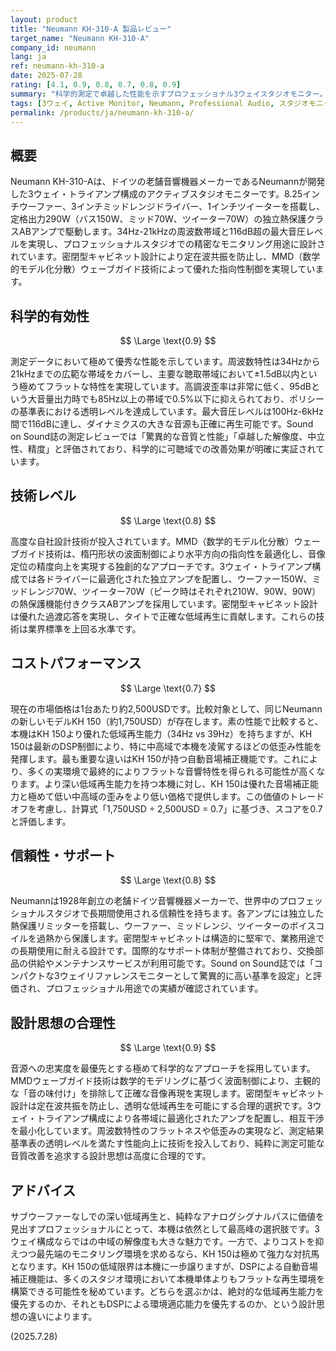 ```yaml
---
layout: product
title: "Neumann KH-310-A 製品レビュー"
target_name: "Neumann KH-310-A"
company_id: neumann
lang: ja
ref: neumann-kh-310-a
date: 2025-07-28
rating: [4.1, 0.9, 0.8, 0.7, 0.8, 0.9]
summary: "科学的測定で卓越した性能を示すプロフェッショナル3ウェイスタジオモニター。34Hz-21kHz の広帯域再生と116dB超の最大音圧レベルを実現。MMD波面制御技術により正確な音像定位を提供します。"
tags: [3ウェイ, Active Monitor, Neumann, Professional Audio, スタジオモニター]
permalink: /products/ja/neumann-kh-310-a/
---
```

## 概要

Neumann KH-310-Aは、ドイツの老舗音響機器メーカーであるNeumannが開発した3ウェイ・トライアンプ構成のアクティブスタジオモニターです。8.25インチウーファー、3インチミッドレンジドライバー、1インチツイーターを搭載し、定格出力290W（バス150W、ミッド70W、ツイーター70W）の独立熱保護クラスABアンプで駆動します。34Hz-21kHzの周波数帯域と116dB超の最大音圧レベルを実現し、プロフェッショナルスタジオでの精密なモニタリング用途に設計されています。密閉型キャビネット設計により定在波共振を防止し、MMD（数学的モデル化分散）ウェーブガイド技術によって優れた指向性制御を実現しています。

## 科学的有効性

$$ \Large \text{0.9} $$

測定データにおいて極めて優秀な性能を示しています。周波数特性は34Hzから21kHzまでの広範な帯域をカバーし、主要な聴取帯域において±1.5dB以内という極めてフラットな特性を実現しています。高調波歪率は非常に低く、95dBという大音量出力時でも85Hz以上の帯域で0.5%以下に抑えられており、ポリシーの基準表における透明レベルを達成しています。最大音圧レベルは100Hz-6kHz間で116dBに達し、ダイナミクスの大きな音源も正確に再生可能です。Sound on Sound誌の測定レビューでは「驚異的な音質と性能」「卓越した解像度、中立性、精度」と評価されており、科学的に可聴域での改善効果が明確に実証されています。

## 技術レベル

$$ \Large \text{0.8} $$

高度な自社設計技術が投入されています。MMD（数学的モデル化分散）ウェーブガイド技術は、楕円形状の波面制御により水平方向の指向性を最適化し、音像定位の精度向上を実現する独創的なアプローチです。3ウェイ・トライアンプ構成では各ドライバーに最適化された独立アンプを配置し、ウーファー150W、ミッドレンジ70W、ツイーター70W（ピーク時はそれぞれ210W、90W、90W）の熱保護機能付きクラスABアンプを採用しています。密閉型キャビネット設計は優れた過渡応答を実現し、タイトで正確な低域再生に貢献します。これらの技術は業界標準を上回る水準です。

## コストパフォーマンス

$$ \Large \text{0.7} $$

現在の市場価格は1台あたり約2,500USDです。比較対象として、同じNeumannの新しいモデルKH 150（約1,750USD）が存在します。素の性能で比較すると、本機はKH 150より優れた低域再生能力（34Hz vs 39Hz）を持ちますが、KH 150は最新のDSP制御により、特に中高域で本機を凌駕するほどの低歪み性能を発揮します。最も重要な違いはKH 150が持つ自動音場補正機能です。これにより、多くの実環境で最終的によりフラットな音響特性を得られる可能性が高くなります。より深い低域再生能力を持つ本機に対し、KH 150は優れた音場補正能力と極めて低い中高域の歪みをより低い価格で提供します。この価値のトレードオフを考慮し、計算式「1,750USD ÷ 2,500USD = 0.7」に基づき、スコアを0.7と評価します。

## 信頼性・サポート

$$ \Large \text{0.8} $$

Neumannは1928年創立の老舗ドイツ音響機器メーカーで、世界中のプロフェッショナルスタジオで長期間使用される信頼性を持ちます。各アンプには独立した熱保護リミッターを搭載し、ウーファー、ミッドレンジ、ツイーターのボイスコイルを過熱から保護します。密閉型キャビネットは構造的に堅牢で、業務用途での長期使用に耐える設計です。国際的なサポート体制が整備されており、交換部品の供給やメンテナンスサービスが利用可能です。Sound on Sound誌では「コンパクトな3ウェイリファレンスモニターとして驚異的に高い基準を設定」と評価され、プロフェッショナル用途での実績が確認されています。

## 設計思想の合理性

$$ \Large \text{0.9} $$

音源への忠実度を最優先とする極めて科学的なアプローチを採用しています。MMDウェーブガイド技術は数学的モデリングに基づく波面制御により、主観的な「音の味付け」を排除して正確な音像再現を実現します。密閉型キャビネット設計は定在波共振を防止し、透明な低域再生を可能にする合理的選択です。3ウェイ・トライアンプ構成により各帯域に最適化されたアンプを配置し、相互干渉を最小化しています。周波数特性のフラットネスや低歪みの実現など、測定結果基準表の透明レベルを満たす性能向上に技術を投入しており、純粋に測定可能な音質改善を追求する設計思想は高度に合理的です。

## アドバイス

サブウーファーなしでの深い低域再生と、純粋なアナログシグナルパスに価値を見出すプロフェッショナルにとって、本機は依然として最高峰の選択肢です。3ウェイ構成ならではの中域の解像度も大きな魅力です。一方で、よりコストを抑えつつ最先端のモニタリング環境を求めるなら、KH 150は極めて強力な対抗馬となります。KH 150の低域限界は本機に一歩譲りますが、DSPによる自動音場補正機能は、多くのスタジオ環境において本機単体よりもフラットな再生環境を構築できる可能性を秘めています。どちらを選ぶかは、絶対的な低域再生能力を優先するのか、それともDSPによる環境適応能力を優先するのか、という設計思想の違いによります。

(2025.7.28)
